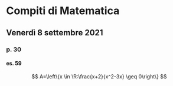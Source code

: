 # Compiti di Matematica 
## Venerdì 8 settembre 2021

### p. 30
#### es. 59
$$
A=\left\{x \in \R:\frac{x+2}{x^2-3x} \geq 0\right\}
$$
<!--stackedit_data:
eyJoaXN0b3J5IjpbMTE3MDU5NTMwMywxMTEyMDE2NTRdfQ==
-->
